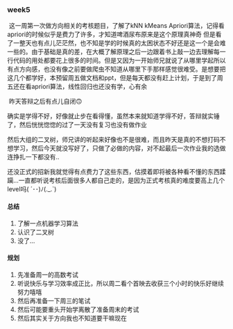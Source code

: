### week5

​	这一周第一次做方向相关的考核题目，了解了kNN kMeans Apriori算法，记得看apriori的时候似乎是费力了许多，才知道啤酒尿布原来是这个原理真神奇 但是看了一整天也有点儿茫茫然，也不知是学的时候真的太困状态不好还是这一个是会难一些的。由于基础是真的差，在大概了解原理之后一边跟着书上敲一边去理解每一行代码的用处都要花上很多的时间。但是又因为一开始师兄就说了从哪里学起所以有点方向感，也没有像之前要做爬虫不知道从哪里下手那样感觉很难受。是想要把这几个都学好，本预留周五做文档和ppt，但是每天都没有赶上计划，于是到了周五还在看apriori算法，线性回归也还没有学，心有余

​	昨天答辩之后有点儿自闭🙃

​	确实是学得不好，好像就止步在看得懂，虽然本来就知道学得不好，答辩就实锤了，然后恍恍惚惚的过了一天没有复习也没有做作业

​	然后大组的二叉树，师兄讲的听起来好像也不是很难，而且昨天是真的不想打码不想学习，然后今天就没写好了，只做了必做的内容，对不起最后一次作业我的选做连挣扎一下都没有..

​	还没正式的招新我就觉得有点费力了这些东西，估摸着即将被各种看不懂的东西蹂躏...一直都听说考核后面很多人都自己走的，是因为正式考核真的难度要高上几个level吗( ´･･)ﾉ(._.`)

#### 总结

1. 了解一点机器学习算法
2. 认识了二叉树
3. 没了...

#### 规划

1. 先准备周一的高数考试
2. 听说快乐与学习效率成正比，所以周二看个首映去收获三个小时的快乐好继续努力嘻嘻
3. 然后再准备一下周三的笔试
4. 然后可能要重头开始学离散了准备周末的考试
5. 然后其实关于方向我也不知道要干嘛现在
